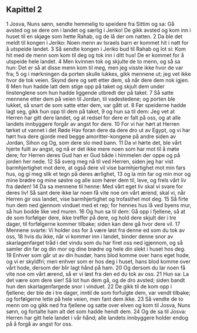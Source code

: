 ## Kapittel 2

1 Josva, Nuns sønn, sendte hemmelig to speidere fra Sittim og sa: Gå avsted og se dere om i landet og særlig i Jeriko! De gikk avsted og kom inn i huset til en skjøge som hette Rahab, og de lå der om natten.
2 Da ble det meldt til kongen i Jeriko: Noen menn av Israels barn er kommet hit i natt for å utspeide landet.
3 Så sendte kongen i Jeriko bud til Rahab og lot si: Kom hit med de menn som kom til deg og tok inn i ditt hus! De er kommet for å utspeide hele landet.
4 Men kvinnen tok og skjulte de to menn, og så sa hun: Det er så at disse menn kom til meg, men jeg visste ikke hvor de var fra;
5 og i mørkningen da porten skulle lukkes, gikk mennene ut; jeg vet ikke hvor de tok veien. Skynd dere og sett etter dem, så når dere dem nok igjen.
6 Men hun hadde latt dem stige opp på taket og skjult dem under linstenglene som hun hadde liggende utbredt der på taket.
7 Så satte mennene etter dem på veien til Jordan, til vadestedene; og porten ble lukket, så snart de som satte etter dem, var gått ut.
8 Før speiderne hadde lagt seg, gikk hun opp til dem på taket,
9 og hun sa til dem: Jeg vet at Herren har gitt dere landet, og at redsel for dere er falt på oss, og at alle landets innbyggere forgår av angst for dere.
10 For vi har hørt at Herren tørket ut vannet i det Røde Hav foran dere da dere dro ut av Egypt, og vi har hørt hva dere gjorde med begge amoritter-kongene på andre siden av Jordan, Sihon og Og, som dere slo med bann.
11 Da vi hørte det, ble vårt hjerte fullt av angst, og nå er det ikke mere noen som har mot til å møte dere; for Herren deres Gud han er Gud både i himmelen der oppe og på jorden her nede.
12 Så sverg meg nå til ved Herren, siden jeg har vist barmhjertighet mot dere, at også dere vil vise barmhjertighet mot min fars hus, og gi meg slik et tegn på deres ærlighet,
13 og la min far og min mor og mine brødre og mine søstre og alle som hører dem til, leve, og frels vårt liv fra døden!
14 Da sa mennene til henne: Med vårt eget liv skal vi svare for deres liv! Så sant dere ikke lar noen få vite noe om vårt ærend, skal vi, når Herren gir oss landet, vise barmhjertighet og trofasthet mot deg.
15 Så firte hun dem ned gjennom vinduet med et rep; for hennes hus lå ved byens mur, så hun bodde like ved muren.
16 Og hun sa til dem: Gå opp i fjellene, så at de som forfølger dere, ikke treffer på dere, og hold dere skjult der i tre dager, til forfølgerne kommer tilbake; siden kan dere gå hvor dere vil.
17 Mennene svarte: Vi holder oss for å være løst fra denne ed som du tok av oss,
18 hvis du ikke, når vi kommer inn i landet, binder denne snor av skarlagenfarget tråd i det vindu som du har firet oss ned igjennom, og så samler din far og din mor og dine brødre og hele din slekt i huset hos deg.
19 Enhver som går ut av din husdør, hans blod komme over hans eget hode, og vi er skyldfri; men enhver som er hos deg i huset, hans blod komme over vårt hode, dersom der blir lagt hånd på ham.
20 Og dersom du lar noen få vite noe om vårt ærend, så er vi løst fra den ed du tok av oss.
21 Hun sa: La det være som dere sier! Så lot hun dem gå, og de dro avsted; siden bandt hun den skarlagenfargede snor i vinduet.
22 De gikk til de kom opp i fjellene; der ble de i tre dager, inntil de som forfulgte dem, var vendt tilbake; og forfølgerne lette på hele veien, men fant dem ikke.
23 Så vendte de to menn om og gikk ned fra fjellene og satte over elven og kom til Josva, Nuns sønn, og fortalte ham alt det som hadde hendt dem.
24 Og de sa til Josva: Herren har gitt hele landet i vår hånd; alle landets innbyggere holder endog på å forgå av angst for oss.
